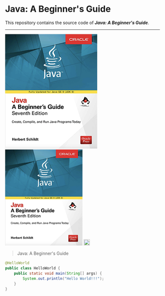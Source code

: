 # Java: A Beginner's Guide
This repository contains the source code of ___Java: A Beginner's Guide___.

<hr style="color: deepskyblue">

![java_a-beginners-guide](https://github.com/chioio/java_a-beginners-guide-code/blob/master//images/java_a-beginners-guide.png)  
<img width="50%" height="50%" src="https://github.com/chioio/java_a-beginners-guide-code/blob/master//images/java_a-beginners-guide.png">
<img width="20%" height="20%" src="./images/java_a-beginner-guide.png">
> Java: A Beginner's Guide  

```java
@HelloWorld
public class HelloWorld {
    public static void main(String[] args) {
        System.out.println("Hello World!!!");
    }
}
```




